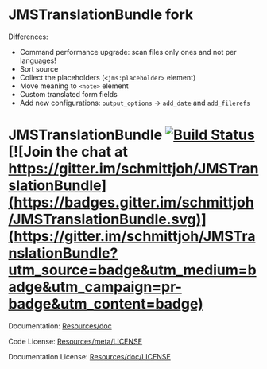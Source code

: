 JMSTranslationBundle fork
=========================

Differences:

- Command performance upgrade: scan files only ones and not per languages!
- Sort source
- Collect the placeholders (`<jms:placeholder>` element)
- Move meaning to `<note>` element
- Custom translated form fields
- Add new configurations: `output_options` -> `add_date` and `add_filerefs`

JMSTranslationBundle [![Build Status](https://secure.travis-ci.org/schmittjoh/JMSTranslationBundle.png?branch=master)](http://travis-ci.org/schmittjoh/JMSTranslationBundle) [![Join the chat at https://gitter.im/schmittjoh/JMSTranslationBundle](https://badges.gitter.im/schmittjoh/JMSTranslationBundle.svg)](https://gitter.im/schmittjoh/JMSTranslationBundle?utm_source=badge&utm_medium=badge&utm_campaign=pr-badge&utm_content=badge)
====================

Documentation: 
[Resources/doc](http://jmsyst.com/bundles/JMSTranslationBundle)
    

Code License:
[Resources/meta/LICENSE](https://github.com/schmittjoh/JMSTranslationBundle/blob/master/Resources/meta/LICENSE)


Documentation License:
[Resources/doc/LICENSE](https://github.com/schmittjoh/JMSTranslationBundle/blob/master/Resources/doc/LICENSE)
